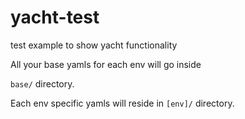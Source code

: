 # yacht-test
test example to show yacht functionality

All your base yamls for each env will go inside

`base/`  directory.

Each env specific yamls will reside in `[env]/` directory.


